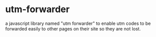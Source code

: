 # utm-forwarder
a javascript library named "utm forwarder" to enable utm codes to be forwarded easily to other pages on their site so they are not lost.
